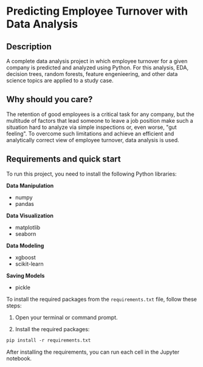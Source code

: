 # Predicting Employee Turnover with Data Analysis
## Description
A complete data analysis project in which employee turnover for a given company is predicted and analyzed using Python. For this analysis, EDA, decision trees, random forests, feature engenieering, and other data science topics are applied to a study case.

## Why should you care?
The retention of good employees is a critical task for any company, but the multitude of factors that lead someone to leave a job position make such a situation hard to analyze via simple inspections or, even worse, "gut feeling". To overcome such limitations and achieve an efficient and analytically correct view of employee turnover, data analysis is used.

## Requirements and quick start
To run this project, you need to install the following Python libraries:

**Data Manipulation**
- numpy
- pandas

**Data Visualization**
- matplotlib
- seaborn

**Data Modeling**
- xgboost
- scikit-learn

**Saving Models**
- pickle
  
To install the required packages from the `requirements.txt` file, follow these steps:

1. Open your terminal or command prompt.

2. Install the required packages:
```txt
pip install -r requirements.txt
```
After installing the requirements, you can run each cell in the Jupyter notebook.
